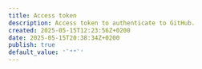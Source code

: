 ```yaml
---
title: Access token
description: Access token to authenticate to GitHub.
created: 2025-05-15T12:23:56Z+0200
date: 2025-05-15T20:38:34Z+0200
publish: true
default_value: '`""`'
---
```

